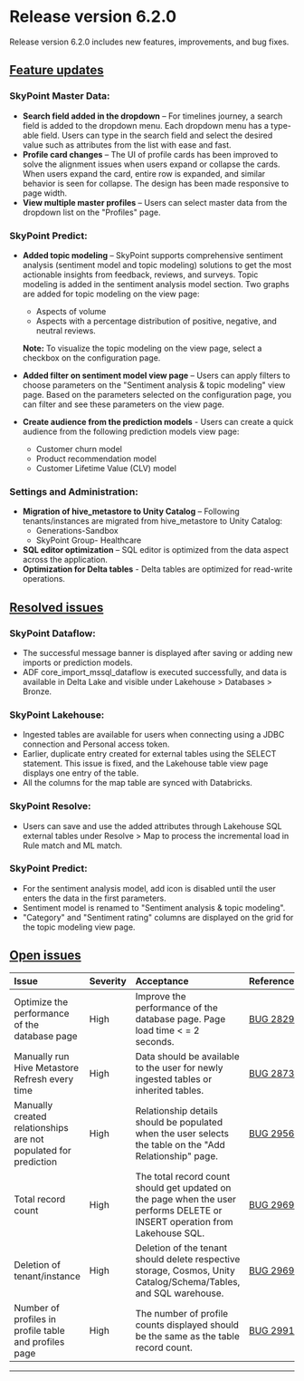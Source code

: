 # Release version 6.2.0

Release version 6.2.0 includes new features, improvements, and bug fixes.

## [Feature updates](#tab/tabid-1)

### SkyPoint Master Data:

- **Search field added in the dropdown** – For timelines journey, a search field is added to the dropdown menu. Each dropdown menu has a type-able field. Users can type in the search field and select the desired value such as attributes from the list with ease and fast.
- **Profile card changes** – The UI of profile cards has been improved to solve the alignment issues when users expand or collapse the cards. When users expand the card, entire row is expanded, and similar behavior is seen for collapse. The design has been made responsive to page width.
- **View multiple master profiles** – Users can select master data from the dropdown list on the "Profiles" page.

### SkyPoint Predict:

- **Added topic modeling** – SkyPoint supports comprehensive sentiment analysis (sentiment model and topic modeling) solutions to get the most actionable insights from feedback, reviews, and surveys. Topic modeling is added in the sentiment analysis model section. Two graphs are added for topic modeling on the view page:
  - Aspects of volume
  - Aspects with a percentage distribution of positive, negative, and neutral reviews.

  **Note:** To visualize the topic modeling on the view page, select a checkbox on the configuration page.

- **Added filter on sentiment model view page** – Users can apply filters to choose parameters on the "Sentiment analysis & topic modeling" view page. Based on the parameters selected on the configuration page, you can filter and see these parameters on the view page.
- **Create audience from the prediction models** - Users can create a quick audience from the following prediction models view page:
  - Customer churn model
  - Product recommendation model
  - Customer Lifetime Value (CLV) model

### Settings and Administration:

- **Migration of hive\_metastore to Unity Catalog** – Following tenants/instances are migrated from hive\_metastore to Unity Catalog:
  - Generations-Sandbox
  - SkyPoint Group- Healthcare
- **SQL editor optimization** – SQL editor is optimized from the data aspect across the application.
- **Optimization for Delta tables** - Delta tables are optimized for read-write operations.

## [Resolved issues](#tab/tabid-2)

### SkyPoint Dataflow:

- The successful message banner is displayed after saving or adding new imports or prediction models.
- ADF core\_import\_mssql\_dataflow is executed successfully, and data is available in Delta Lake and visible under Lakehouse > Databases > Bronze.

### SkyPoint Lakehouse:

- Ingested tables are available for users when connecting using a JDBC connection and Personal access token. 
- Earlier, duplicate entry created for external tables using the SELECT statement. This issue is fixed, and the Lakehouse table view page displays one entry of the table.
- All the columns for the map table are synced with Databricks.

### SkyPoint Resolve:

- Users can save and use the added attributes through Lakehouse SQL external tables under Resolve > Map to process the incremental load in Rule match and ML match.

### SkyPoint Predict:

- For the sentiment analysis model, add icon is disabled until the user enters the data in the first parameters.
- Sentiment model is renamed to "Sentiment analysis & topic modeling".
- "Category" and "Sentiment rating" columns are displayed on the grid for the topic modeling view page.

## [Open issues](#tab/tabid-3)


|Issue|Severity|Acceptance|<div style="width:100px">Reference</div>|
| :- | :- | :- | :- |
|Optimize the performance of the database page|High|Improve the performance of the database page. Page load time < = 2 seconds.|[BUG 28299](https://dev.azure.com/skypointgroup/skypoint/_workitems/edit/28299)|
|Manually run Hive Metastore Refresh every time|High|Data should be available to the user for newly ingested tables or inherited tables.|[BUG 28732](https://dev.azure.com/skypointgroup/skypoint/_workitems/edit/28732)|
|Manually created relationships are not populated for prediction|High|Relationship details should be populated when the user selects the table on the "Add Relationship" page.|[BUG 29566](https://dev.azure.com/skypointgroup/skypoint/_workitems/edit/29566)|
|Total record count |High|The total record count should get updated on the page when the user performs DELETE or INSERT operation from Lakehouse SQL. |[BUG 29696](https://dev.azure.com/skypointgroup/skypoint/_workitems/edit/29696)|
|Deletion of tenant/instance|High|Deletion of the tenant should delete respective storage, Cosmos, Unity Catalog/Schema/Tables, and SQL warehouse.|[BUG 29698](https://dev.azure.com/skypointgroup/skypoint/_workitems/edit/29698)|
|Number of profiles in profile table and profiles page|High|The number of profile counts displayed should be the same as the table record count.|[BUG 29916](https://dev.azure.com/skypointgroup/skypoint/_workitems/edit/29916)|  

---


